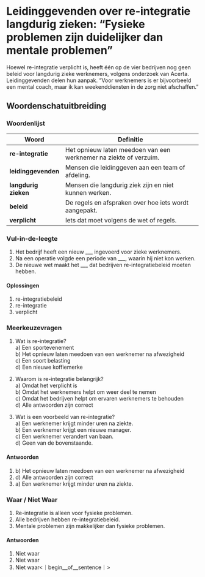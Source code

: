 # Leidinggevenden over re-integratie langdurig zieken: “Fysieke problemen zijn duidelijker dan mentale problemen”

Hoewel re-integratie verplicht is, heeft één op de vier bedrijven nog geen beleid voor langdurig zieke werknemers, volgens onderzoek van Acerta. Leidinggevenden delen hun aanpak. “Voor werknemers is er bijvoorbeeld een mental coach, maar ik kan weekenddiensten in de zorg niet afschaffen.”

## Woordenschatuitbreiding

### Woordenlijst

| Woord | Definitie |
|-------|-----------|
| **re-integratie** | Het opnieuw laten meedoen van een werknemer na ziekte of verzuim. |
| **leidinggevenden** | Mensen die leidinggeven aan een team of afdeling. |
| **langdurig zieken** | Mensen die langdurig ziek zijn en niet kunnen werken. |
| **beleid** | De regels en afspraken over hoe iets wordt aangepakt. |
| **verplicht** | Iets dat moet volgens de wet of regels. |

### Vul-in-de-leegte
1. Het bedrijf heeft een nieuw ___ ingevoerd voor zieke werknemers.  
2. Na een operatie volgde een periode van ___, waarin hij niet kon werken.  
3. De nieuwe wet maakt het ___ dat bedrijven re-integratiebeleid moeten hebben.  

#### Oplossingen
1. re-integratiebeleid  
2. re-integratie  
3. verplicht  

### Meerkeuzevragen
1. Wat is re-integratie?  
a) Een sportevenement  
b) Het opnieuw laten meedoen van een werknemer na afwezigheid  
c) Een soort belasting  
d) Een nieuwe koffiemerke  

2. Waarom is re-integratie belangrijk?  
a) Omdat het verplicht is  
b) Omdat het werknemers helpt om weer deel te nemen  
c) Omdat het bedrijven helpt om ervaren werknemers te behouden  
d) Alle antwoorden zijn correct  

3. Wat is een voorbeeld van re-integratie?  
a) Een werknemer krijgt minder uren na ziekte.  
b) Een werknemer krijgt een nieuwe manager.  
c) Een werknemer verandert van baan.  
d) Geen van de bovenstaande.  

#### Antwoorden
1. b) Het opnieuw laten meedoen van een werknemer na afwezigheid  
2. d) Alle antwoorden zijn correct  
3. a) Een werknemer krijgt minder uren na ziekte.  

### Waar / Niet Waar
1. Re-integratie is alleen voor fysieke problemen.  
2. Alle bedrijven hebben re-integratiebeleid.  
3. Mentale problemen zijn makkelijker dan fysieke problemen.  

#### Antwoorden
1. Niet waar  
2. Niet waar  
3. Niet waar<｜begin▁of▁sentence｜>